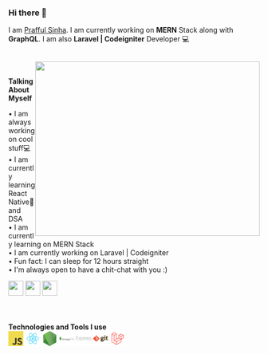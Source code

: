 ### Hi there 👋

I am <a href="https://github.com/prafful1711"> Prafful Sinha</a>. I am currently working on <b>MERN</b> Stack along with <b>GraphQL</b>. I am also <b>Laravel | Codeigniter</b> Developer 💻


</br>
<img align="right" height="350px" width="450px" src="https://raw.githubusercontent.com/abhisheknaiidu/abhisheknaiidu/master/code.gif"/>
</br>


<b>Talking About Myself</b>

•  I am always working on cool stuff💻 </br>
•  I am currently learning React Native📱 and DSA</br>
•  I am currently learning on MERN Stack</br>
•  I am currently working on Laravel | Codeigniter </br>
•  Fun fact: I can sleep for 12 hours straight</br>
•  I'm always open to have a chit-chat with you :) </br>

<a href="https://github.com/prafful1711"><img height="30px" width="30px" src="https://cdn.pixabay.com/photo/2017/08/05/11/24/logo-2582757__340.png"/></a>
<a href="https://www.linkedin.com/in//"><img height="30px" width="30px" src="https://cdn.pixabay.com/photo/2017/08/22/11/56/linked-in-2668700__340.png"/></a>
<a href="https://www.instagram.com//?hl=en"><img height="30px" width="30px" src="https://cdn.pixabay.com/photo/2016/08/09/17/52/instagram-1581266__340.jpg"/></a>
</br>
<br/>
</br>
<br/>
<b>Technologies and Tools I use</b></br>
<img height ="30px" width="30px" src="https://raw.githubusercontent.com/github/explore/80688e429a7d4ef2fca1e82350fe8e3517d3494d/topics/javascript/javascript.png"/>
<img height ="30px" width="30px" src="https://raw.githubusercontent.com/github/explore/80688e429a7d4ef2fca1e82350fe8e3517d3494d/topics/react/react.png"/>
<img height ="30px" width="30px" src="https://raw.githubusercontent.com/github/explore/80688e429a7d4ef2fca1e82350fe8e3517d3494d/topics/nodejs/nodejs.png"/>
<img height ="30px" width="30px" src="https://raw.githubusercontent.com/github/explore/80688e429a7d4ef2fca1e82350fe8e3517d3494d/topics/mongodb/mongodb.png"/>
<img height ="30px" width="30px" src="https://raw.githubusercontent.com/github/explore/80688e429a7d4ef2fca1e82350fe8e3517d3494d/topics/express/express.png"/>
<img height ="30px" width="30px" src="https://raw.githubusercontent.com/github/explore/80688e429a7d4ef2fca1e82350fe8e3517d3494d/topics/git/git.png"/>
<img height ="30px" width="30px" src="https://raw.githubusercontent.com/github/explore/80688e429a7d4ef2fca1e82350fe8e3517d3494d/topics/laravel/laravel.png"/>

</br>
</br>

